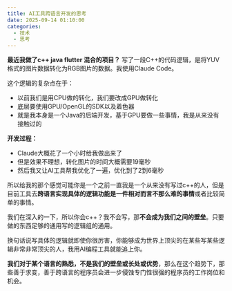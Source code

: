 ```yaml
---
title: AI工具跨语言开发的思考
date: 2025-09-14 01:10:00
categories:
  - 技术
  - 思考
---
```

**最近我做了c++ java flutter 混合的项目？** 写了一段C++的代码逻辑，是将YUV格式的图片数据转化为RGB图片的数据。我使用Claude Code。

这个逻辑的复杂点在于：

- 以前我们是用CPU做的转化，我们要改成GPU做转化
- 底层要使用GPU/OpenGL的SDK以及着色器
- 就是我本身是一个Java的后端开发，基于GPU要做一些事情，我是从来没有接触过的


**开发过程：**

- Claude大概花了一个小时给我做出来了
- 但是效果不理想，转化图片的时间大概需要19毫秒
- 然后我又让AI工具帮我优化了一遍，优化到了2到6毫秒

所以给我的那个感觉可能你是一个之前一直我是一个从来没有写过c++的人，但是目前工具去**跨语言实现具体的逻辑功能是一件相对而言不那么难的事情**或者比较简单的事情。

我们在深入的一下，所以你会c++？我不会写，那**不会成为我们之间的壁垒**。只要做的东西足够的通用写的逻辑组的通用。

换句话说写具体的逻辑就即使你很厉害，你能够成为世界上顶尖的在某些写某些逻辑非常非常顶尖的人，我用AI编程工具就能追上你。

**我们对于某个语言的熟悉，不是我们的壁垒或长处或优势**，那么在这个趋势下，那些善于求变，善于跨语言的程序员会进一步侵蚀专门性很强的程序员的工作岗位和机会。